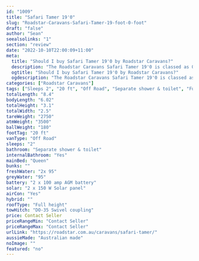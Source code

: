 ```yaml
---
id: "1009"
title: "Safari Tamer 19'0"
slug: "Roadstar-Caravans-Safari-Tamer-19-foot-0-foot"
draft: "false"
author: "Sean"
seealsolinks: "1"
section: "review"
date: "2022-10-10T22:00:09+11:00"
meta:
  title: "Should I buy Safari Tamer 19'0 by Roadstar Caravans?"
  description: "The Roadstar Caravans Safari Tamer 19'0 is classed as Off Road, and sleeps 2 people. It is Australian made and comes in at 20 ft. It generally has Separate shower & toilet."
  ogtitle: "Should I buy Safari Tamer 19'0 by Roadstar Caravans?"
  ogdescription: "The Roadstar Caravans Safari Tamer 19'0 is classed as Off Road, and sleeps 2 people. It is Australian made and comes in at 20 ft. It generally has Separate shower & toilet."
categories: ["Roadstar Caravans"]
tags: ["Sleeps 2", "20 ft", "Off Road", "Separate shower & toilet", "Full height", "Price Unknown", "Australian made"]
totalLength: "8.4"
bodyLength: "6.02"
totalHeight: "3.1"
totalWidth: "2.5"
tareWeight: "2750"
atmWeight: "3500"
ballWeight: "180"
footTag: "20 ft"
vanType: "Off Road"
sleeps: "2"
bathroom: "Separate shower & toilet"
internalBathroom: "Yes"
mainBed: "Queen"
bunks: ""
freshWater: "2x 95"
greyWater: "95"
battery: "2 x 100 amp AGM battery"
solar: "2 x 150 W Solar panel"
airCon: "Yes"
hybrid: ""
roofType: "Full height"
towHitch: "DO-35 Swivel coupling"
price: Contact Seller
priceRangeMin: "Contact Seller"
priceRangeMax: "Contact Seller"
urlLink: "https://roadstar.com.au/caravans/safari-tamer/"
aussieMade: "Australian made"
noImage: ""
featured: "no"
---
```

